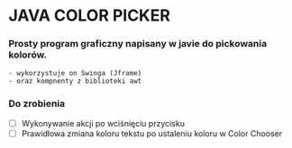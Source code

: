 # JAVA COLOR PICKER

### Prosty program graficzny napisany w javie do pickowania kolorów.
    - wykorzystuje on Swinga (Jframe)
    - oraz kompnenty z biblioteki awt

### Do zrobienia

-   [ ] Wykonywanie akcji po wciśnięciu przycisku
-   [ ] Prawidłowa zmiana koloru tekstu po ustaleniu koloru w Color Chooser